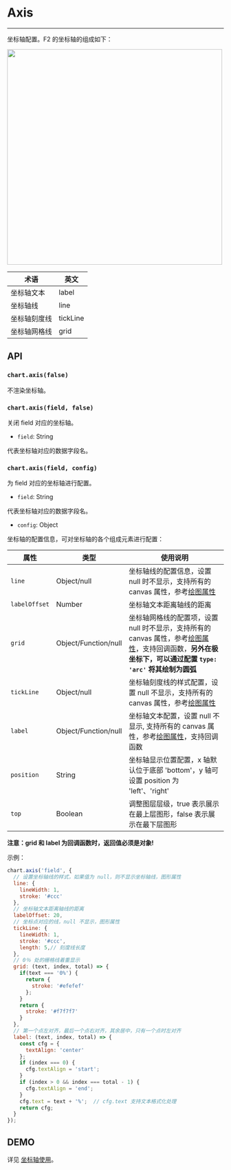 # Axis

---

坐标轴配置。F2 的坐标轴的组成如下：

<img src="https://gw.alipayobjects.com/zos/rmsportal/YhhBplZmzxzwvUBeEvPE.png" style="width: 500px;">

| 术语 | 英文 |
| -------- | -------- |
| 坐标轴文本     | label  |
| 坐标轴线     | line  |
| 坐标轴刻度线    | tickLine  |
| 坐标轴网格线  | grid  |

## API

### `chart.axis(false)`

不渲染坐标轴。

### `chart.axis(field, false)`

关闭 field 对应的坐标轴。

- `field`: String

代表坐标轴对应的数据字段名。

### `chart.axis(field, config)`

为 field 对应的坐标轴进行配置。

- `field`: String

代表坐标轴对应的数据字段名。

- `config`: Object

坐标轴的配置信息，可对坐标轴的各个组成元素进行配置：

| 属性 | 类型 | 使用说明 |
| -------- | -------- | -------- |
| `line`     |   Object/null   |  坐标轴线的配置信息，设置 null 时不显示，支持所有的 canvas 属性，参考[绘图属性](./canvas.md)  |
| `labelOffset`     |  Number    |   坐标轴文本距离轴线的距离  |
| `grid`     |   Object/Function/null  |  坐标轴网格线的配置项，设置 null 时不显示，支持所有的 canvas 属性，参考[绘图属性](./canvas.md)，支持回调函数，**另外在极坐标下，可以通过配置 `type: 'arc'` 将其绘制为圆弧** |
| `tickLine`     |  Object/null    |  坐标轴刻度线的样式配置，设置 null 不显示，支持所有的 canvas 属性，参考[绘图属性](./canvas.md)   |
| `label`     |   Object/Function/null   |  坐标轴文本配置，设置 null 不显示, 支持所有的 canvas 属性，参考[绘图属性](./canvas.md)，支持回调函数    |
| `position`     | String     | 坐标轴显示位置配置，x 轴默认位于底部 'bottom'，y 轴可设置 position 为 'left'、'right' |
| `top`     | Boolean     | 调整图层层级，true 表示展示在最上层图形，false 表示展示在最下层图形 |


**注意：grid 和 label 为回调函数时，返回值必须是对象!**

示例：

```js
chart.axis('field', {
  // 设置坐标轴线的样式，如果值为 null，则不显示坐标轴线，图形属性
  line: {
    lineWidth: 1,
    stroke: '#ccc'
  },
  // 坐标轴文本距离轴线的距离
  labelOffset: 20,
  // 坐标点对应的线，null 不显示，图形属性
  tickLine: {
    lineWidth: 1,
    stroke: '#ccc',
    length: 5,// 刻度线长度
  },
  // 0％ 处的栅格线着重显示
  grid: (text, index, total) => {
    if(text === '0%') {
      return {
        stroke: '#efefef'
      };
    }
    return {
      stroke: '#f7f7f7'
    }
  },
  // 第一个点左对齐，最后一个点右对齐，其余居中，只有一个点时左对齐
  label: (text, index, total) => {
    const cfg = {
      textAlign: 'center'
    };
    if (index === 0) {
      cfg.textAlign = 'start';
    }
    if (index > 0 && index === total - 1) {
      cfg.textAlign = 'end';
    }
    cfg.text = text + '%';  // cfg.text 支持文本格式化处理
    return cfg;
  }
});
```

## DEMO

详见 [坐标轴使用](https://antv.alipay.com/zh-cn/f2/3.x/demo/index.html#_%E5%9D%90%E6%A0%87%E8%BD%B4-%E4%BD%BF%E7%94%A8)。
